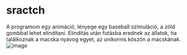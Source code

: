 # sractch
A programom egy animáció, lényege egy baseball szimuláció, a zöld gombbal lehet elindítani. Elindítás után futásba erednek az állatok, ha találkoznak a macska nyávog egyet, az unikornis köszön a macskának.
![image](https://user-images.githubusercontent.com/99536675/155882648-7e270d67-2e35-4567-b553-61880baec754.png)
